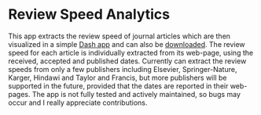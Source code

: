 # Review Speed Analytics
This app extracts the review speed of journal articles which are then visualized in a simple [Dash app](https://review-speed.herokuapp.com/) and can also be [downloaded](https://github.com/amnsbr/review-speed-data). The review speed for each article is individually extracted from its web-page, using the received, accepted and published dates. Currently can extract the review speeds from only a few publishers including Elsevier, Springer-Nature, Karger, Hindawi and Taylor and Francis, but more publishers will be supported in the future, provided that the dates are reported in their web-pages. The app is not fully tested and actively maintained, so bugs may occur and I really appreciate contributions.